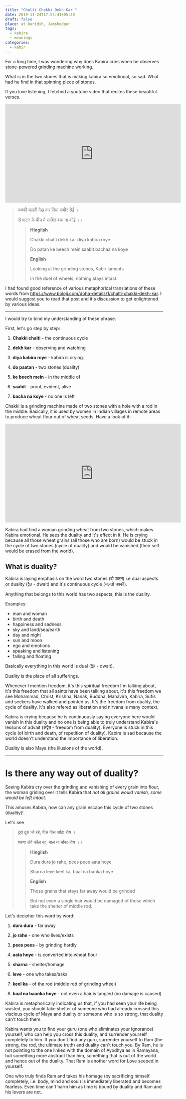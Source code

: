 ```yaml
---
title: "Chalti Chakki Dekh Kar "
date: 2019-11-24T17:53:41+05:30
draft: false
place: at Baridih, Jamshedpur
tags:
  - kabira
  - meanings
categories:
  - kabir
---
```


For a long time, I was wondering why does Kabira cries when he observes stone-powered grinding machine working.

What is in the two stones that is making kabira so emotional, so sad. What had he find in that spinning piece of stones.

If you love listening, I fetched a youtube video that recites these beautiful verses.

<center>
  <iframe width="560" height="315" src="https://www.youtube.com/embed/vYzuqs-FDHw" frameborder="0" allow="accelerometer; autoplay; encrypted-media; gyroscope; picture-in-picture" allowfullscreen></iframe>
</center>

> चक्की चलती देख कर दिया कबीर रोई ।
>
> दो पाटन के बीच में साबित बचा ना कोई ।।
>
> > **Hinglish**
> >
> > Chakki chalti dekh kar diya kabira roye
> >
> > Do patan ke beech mein saabit bachaa na koye
> >
> > **English**
> >
> > Looking at the grinding stones, Kabir laments
> >
> > In the duel of wheels, nothing stays intact.

I had found good reference of various metaphorical translations of these words from https://www.boloji.com/doha-details/1/chalti-chakki-dekh-kar. I would suggest you to read that post and it's discussion to get enlightened by various ideas.

---

I would try to bind my understanding of these phrase.

First, let's go step by step:

1. **Chakki chalti** - the continuous cycle

2. **dekh kar** - observing and watching

3. **diya kabira roye** - kabira is crying.

4. **do paatan** - two stones (duality)

5. **ke beech mein** - in the middle of

6. **saabit** - proof, evident, alive

7. **bacha na koye** - no one is left

Chakki is a grinding machine made of two stones with a hole with a rod in the middle. Basically, it is used by women in Indian villages in remote areas to produce wheat flour out of wheat seeds. Have a look of it:

<center>
  <iframe width="560" height="315" src="https://www.youtube.com/embed/jXPMqVVdciE" frameborder="0" allow="accelerometer; autoplay; encrypted-media; gyroscope; picture-in-picture" allowfullscreen></iframe>
</center>

Kabira had find a woman grinding wheat from two stones, which makes Kabira emotional. He sees the duality and it's effect in it. He is crying because all those wheat grains (all those who are born) would be stuck in the cycle of two stones (cycle of duality) and would be vanished (their self would be erased from the world).

## What is duality?

Kabira is laying emphasis on the word two stones (दो पाटन) i.e dual aspects or duality (द्वैत - dwait) and it's continuous cycle (चलती चक्की).

Anything that belongs to this world has two aspects, this is the duality.

Examples:

- man and woman
- birth and death
- happiness and sadness
- sky and land/sea/earth
- day and night
- sun and moon
- ego and emotions
- speaking and listening
- falling and floating

Basically everything in this world is dual (द्वैत - dwait).

Duality is the place of all sufferings.

Whenever I mention freedom, it's this spiritual freedom I'm talking about, it's this freedom that all saints have been talking about, it's this freedom we see Mohammad, Christ, Krishna, Nanak, Buddha, Mahavira, Kabira, Sufis and seekers have walked and pointed us. It's the freedom from duality, the cycle of duality. It's also refered as liberation and nirvana is many context.

Kabira is crying because he is continuously saying everyone here would vanish in this duality and no one is being able to truly understand Kabira's lessons of advait (अद्वैत - freedom from duality). Everyone is stuck in this cycle (of birth and death, of repetition of duality). Kabira is sad because the world doesn't understand the importance of liberation.

Duality is also Maya (the illusions of the world).

---

# Is there any way out of duality?

Seeing Kabira cry over the grinding and vanishing of every grain into flour, the woman griding over it tells Kabira that _not all grains would vanish, some would be left intact._

This amuses Kabira, how can any grain escape this cycle of two stones (duality)!

Let's see

> दूरा दूरा जो रहे, पीस पीस आँटा होय ।
>
> शरणा लेवे कील का, बाल ना बाँका होय ।।
>
> > **Hinglish**
> >
> > Dura dura jo rahe, pees pees aata hoye
> >
> > Sharna leve keel ka, baal na banka hoye
> >
> > **English**
> >
> > Those grains that stays far away would be grinded
> >
> > But not even a single hair would be damaged of those which take the shelter of middle rod.

Let's decipher this word by word:

1. **dura dura** - far away

2. **jo rahe** - one who lives/exists

3. **pees pees** - by grinding hardly

4. **aata hoye** - is converted into wheat flour

5. **sharna** - shelter/homage

6. **leve** - one who takes/asks

7. **keel ka** - of the rod (middle rod of grinding wheel)

8. **baal na baanka hoye** - not even a hair is tangled (no damage is
   caused)

Kabira is metaphorically indicating us that, if you had seen your life being wasted, you should take shelter of someone who had already crossed this viscious cycle of Maya and duality or someone who is so strong, that duality can't touch them.

Kabira wants you to find your guru (one who eliminates your ignorance) yourself, who can help you cross this duality, and surrender yourself completely to him. If you don't find any guru, surrender yourself to Ram (the strong, the rod, the ultimate truth) and duality can't touch you. By Ram, he is not pointing to the one linked with the domain of Ayodhya as in Ramayana, but something more abstract than him, something that is out of the world and hence out of the duality.
That Ram is another word for Love seeped in yourself.

One who truly finds Ram and takes his homage (by sacrificing himself completely, i.e. body, mind and soul) is immediately liberated and becomes fearless. Even time can't harm him as time is bound by duality and Ram and his lovers are not.

